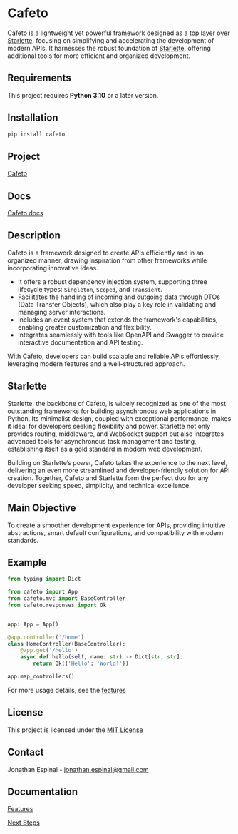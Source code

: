 # Cafeto

Cafeto is a lightweight yet powerful framework designed as a top layer over [Starlette](https://www.starlette.io/), focusing on simplifying and accelerating the development of modern APIs. It harnesses the robust foundation of [Starlette](https://www.starlette.io/), offering additional tools for more efficient and organized development.

## Requirements

This project requires **Python 3.10** or a later version.

## Installation

```bash
pip install cafeto
```

## Project

[Cafeto](https://github.com/if-geek/cafeto/)

## Docs

[Cafeto docs](https://if-geek.github.io/cafeto/)

## Description

Cafeto is a framework designed to create APIs efficiently and in an organized manner, drawing inspiration from other frameworks while incorporating innovative ideas.

- It offers a robust dependency injection system, supporting three lifecycle types: `Singleton`, `Scoped`, and `Transient`.
- Facilitates the handling of incoming and outgoing data through DTOs (Data Transfer Objects), which also play a key role in validating and managing server interactions.
- Includes an event system that extends the framework's capabilities, enabling greater customization and flexibility.
- Integrates seamlessly with tools like OpenAPI and Swagger to provide interactive documentation and API testing.

With Cafeto, developers can build scalable and reliable APIs effortlessly, leveraging modern features and a well-structured approach.

## Starlette

Starlette, the backbone of Cafeto, is widely recognized as one of the most outstanding frameworks for building asynchronous web applications in Python. Its minimalist design, coupled with exceptional performance, makes it ideal for developers seeking flexibility and power. Starlette not only provides routing, middleware, and WebSocket support but also integrates advanced tools for asynchronous task management and testing, establishing itself as a gold standard in modern web development.

Building on Starlette’s power, Cafeto takes the experience to the next level, delivering an even more streamlined and developer-friendly solution for API creation. Together, Cafeto and Starlette form the perfect duo for any developer seeking speed, simplicity, and technical excellence.

## Main Objective

To create a smoother development experience for APIs, providing intuitive abstractions, smart default configurations, and compatibility with modern standards.

## Example

```python
from typing import Dict

from cafeto import App
from cafeto.mvc import BaseController
from cafeto.responses import Ok


app: App = App()

@app.controller('/home')
class HomeController(BaseController):
    @app.get('/hello')
    async def hello(self, name: str) -> Dict[str, str]:
        return Ok({'Hello': 'World!'})

app.map_controllers()

```

For more usage details, see the [features](https://if-geek.github.io/cafeto/)


## License

This project is licensed under the [MIT License](LICENSE)

## Contact

Jonathan Espinal - jonathan.espinal@gmail.com

## Documentation

[Features](docs/FEATURES.md)

[Next Steps](docs/NEXT_STEPS.md)

